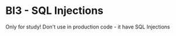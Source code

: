 BI3 - SQL Injections
=========

Only for study! Don't use in production code - it have SQL Injections
